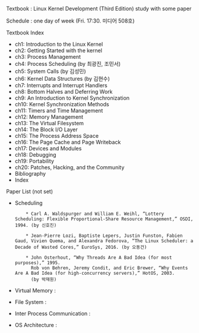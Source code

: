 Textbook : Linux Kernel Development (Third Edition)
           study with some paper

Schedule : one day of week (Fri. 17:30. 미디어 508호)

Textbook Index
- ch1: Introduction to the Linux Kernel
- ch2: Getting Started with the kernel
- ch3: Process Management
- ch4: Process Scheduling (by 최광진, 조민서)
- ch5: System Calls (by 김성민)
- ch6: Kernel Data Structures (by 김현수)
- ch7: Interrupts and Interrupt Handlers
- ch8: Bottom Halves and Deferring Work
- ch9: An Introduction to Kernel Synchronization
- ch10: Kernel Synchronization Methods
- ch11: Timers and Time Management
- ch12: Memory Management
- ch13: The Virtual Filesystem
- ch14: The Block I/O Layer
- ch15: The Process Address Space
- ch16: The Page Cache and Page Writeback
- ch17: Devices and Modules
- ch18: Debugging
- ch19: Portability
- ch20: Patches, Hacking, and the Community
- Bibliography
- Index

Paper List (not set)
- Scheduling
          
          * Carl A. Waldspurger and William E. Weihl, “Lottery Scheduling: Flexible Proportional-Share Resource Management,” OSDI, 1994. (by 신호진)
          
          * Jean-Pierre Lozi, Baptiste Lepers, Justin Funston, Fabien Gaud, Vivien Quema, and Alexandra Fedorova, “The Linux Scheduler: a Decade of Wasted Cores,” EuroSys, 2016. (by 오동건)
          
          * John Osterhout, “Why Threads Are A Bad Idea (for most purposes),” 1995.
            Rob von Behren, Jeremy Condit, and Eric Brewer, “Why Events Are A Bad Idea (for high-concurrency servers),” HotOS, 2003.
            (by 박재원)
- Virtual Memory :
- File System :
- Inter Process Communication :
- OS Architecture : 

